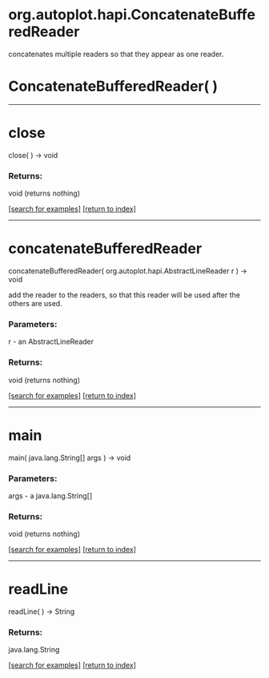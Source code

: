 # org.autoplot.hapi.ConcatenateBufferedReader

concatenates multiple readers so that they appear as one reader.

# ConcatenateBufferedReader( )


***
<a name="close"></a>
# close
close(  ) &rarr; void



### Returns:
void (returns nothing)


<a href="https://github.com/autoplot/dev/search?q=close&unscoped_q=close">[search for examples]</a>
<a href="https://github.com/autoplot/documentation/blob/master/javadoc/index-all.md">[return to index]</a>

***
<a name="concatenateBufferedReader"></a>
# concatenateBufferedReader
concatenateBufferedReader( org.autoplot.hapi.AbstractLineReader r ) &rarr; void

add the reader to the readers, so that this reader will be used after the
 others are used.

### Parameters:
r - an AbstractLineReader

### Returns:
void (returns nothing)


<a href="https://github.com/autoplot/dev/search?q=concatenateBufferedReader&unscoped_q=concatenateBufferedReader">[search for examples]</a>
<a href="https://github.com/autoplot/documentation/blob/master/javadoc/index-all.md">[return to index]</a>

***
<a name="main"></a>
# main
main( java.lang.String[] args ) &rarr; void



### Parameters:
args - a java.lang.String[]

### Returns:
void (returns nothing)


<a href="https://github.com/autoplot/dev/search?q=main&unscoped_q=main">[search for examples]</a>
<a href="https://github.com/autoplot/documentation/blob/master/javadoc/index-all.md">[return to index]</a>

***
<a name="readLine"></a>
# readLine
readLine(  ) &rarr; String



### Returns:
java.lang.String


<a href="https://github.com/autoplot/dev/search?q=readLine&unscoped_q=readLine">[search for examples]</a>
<a href="https://github.com/autoplot/documentation/blob/master/javadoc/index-all.md">[return to index]</a>

